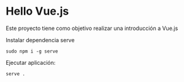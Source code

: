 # Hello Vue.js

Este proyecto tiene como objetivo realizar una introducción a Vue.js

Instalar dependencia serve

```
sudo npm i -g serve
```

Ejecutar aplicación:

```
serve .
```